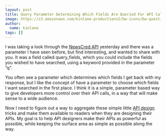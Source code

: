 ```yaml
---
layout: post
title: Query Parameter Determining Which Fields Are Queried For API Call
image: https://s3.amazonaws.com/kinlane-productions2/bw-icons/bw-question-mark.png
author:
  name: kinlane
tags: []
---
```

I was taking a look through the [NewsCred API](http://www.newscred.com/developer/docs) yesterday and there was a parameter I have seen before, but find interesting, and wanted to share with you. It was a field called query\_fields, which you could include the fields you wished to have searched, using a keyword provided in the parameter “q”.

You often see a parameter which determines which fields I get back with my response, but I like the concept of have a parameter to choose which fields I want searched in the first place. I think it is a simple, parameter based way to give developers more control over their API calls, in a way that will make sense to a wide audience.

Now I need to figure out a way to aggregate these simple little [API design](http://design.apievangelist.com) tricks and make them available to readers when they are designing their APIs. My goal is to help API designers make their APIs as powerful as possible, while keeping the surface area as simple as possible along the way.